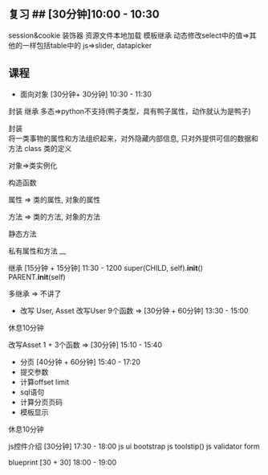 ## 复习 ##                            [30分钟]10:00  - 10:30

session&cookie
装饰器
资源文件本地加载
模板继承
动态修改select中的值=>其他的一样包括table中的
js=>slider, datapicker

## 课程 ##
+ 面向对象                              [30分钟+ 30分钟] 10:30 - 11:30

封装
继承
多态=>python不支持(鸭子类型，具有鸭子属性，动作就认为是鸭子)

封装                                   
将一类事物的属性和方法组织起来，对外隐藏内部信息, 只对外提供可信的数据和方法
class 
类的定义

对象=>类实例化

构造函数

属性 => 类的属性, 对象的属性

方法 => 类的方法, 对象的方法

静态方法

私有属性和方法  __

继承                                 [15分钟 + 15分钟] 11:30 - 1200
super(CHILD, self).__init__()
PARENT.__init__(self)

多继承 => 不讲了


+ 改写 User, Asset 
改写User 9个函数 =>                  [30分钟 + 60分钟] 13:30 - 15:00

休息10分钟

改写Asset 1 + 3个函数 =>             [30分钟] 15:10 - 15:40

+ 分页                               [40分钟 + 60分钟] 15:40 - 17:20 
+ 提交参数
+ 计算offset limit
+ sql语句
+ 计算分页页码
+ 模板显示

休息10分钟

js控件介绍                           [30分钟] 17:30 - 18:00
js ui bootstrap
js toolstip()
js validator form

blueprint                            [30 + 30] 18:00 - 19:00
